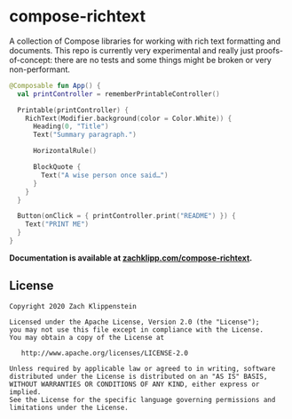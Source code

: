 # compose-richtext

A collection of Compose libraries for working with rich text formatting and documents. This repo
is currently very experimental and really just proofs-of-concept: there are no tests and some things
might be broken or very non-performant.

```kotlin
@Composable fun App() {
  val printController = rememberPrintableController()

  Printable(printController) {
    RichText(Modifier.background(color = Color.White)) {
      Heading(0, "Title")
      Text("Summary paragraph.")

      HorizontalRule()

      BlockQuote {
        Text("A wise person once said…")
      }
    }
  }

  Button(onClick = { printController.print("README") }) {
    Text("PRINT ME")
  }
}
```

**Documentation is available at [zachklipp.com/compose-richtext](http://zachklipp.com/compose-richtext).**

## License
```
Copyright 2020 Zach Klippenstein

Licensed under the Apache License, Version 2.0 (the "License");
you may not use this file except in compliance with the License.
You may obtain a copy of the License at

   http://www.apache.org/licenses/LICENSE-2.0

Unless required by applicable law or agreed to in writing, software
distributed under the License is distributed on an "AS IS" BASIS,
WITHOUT WARRANTIES OR CONDITIONS OF ANY KIND, either express or implied.
See the License for the specific language governing permissions and
limitations under the License.
```
